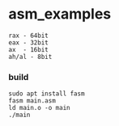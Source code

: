 # asm_examples
```
rax - 64bit
eax - 32bit
ax  - 16bit
ah/al - 8bit
```
### build
```
sudo apt install fasm
fasm main.asm
ld main.o -o main
./main
```
